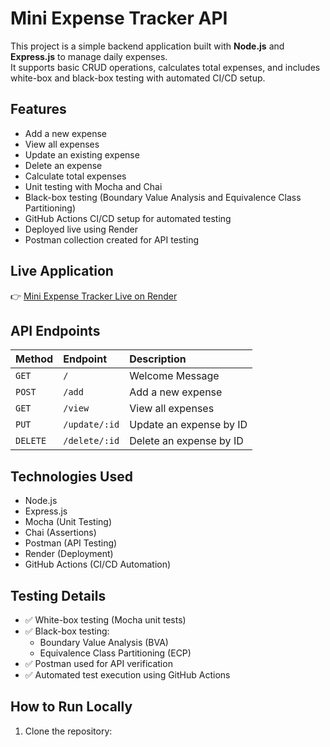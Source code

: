 # Mini Expense Tracker API

This project is a simple backend application built with **Node.js** and **Express.js** to manage daily expenses.  
It supports basic CRUD operations, calculates total expenses, and includes white-box and black-box testing with automated CI/CD setup.

## Features
- Add a new expense
- View all expenses
- Update an existing expense
- Delete an expense
- Calculate total expenses
- Unit testing with Mocha and Chai
- Black-box testing (Boundary Value Analysis and Equivalence Class Partitioning)
- GitHub Actions CI/CD setup for automated testing
- Deployed live using Render
- Postman collection created for API testing

## Live Application
👉 [Mini Expense Tracker Live on Render](https://mini-expense-tracker-xt4x.onrender.com/)

## API Endpoints

| Method | Endpoint | Description |
|:------|:---------|:------------|
| `GET` | `/` | Welcome Message |
| `POST` | `/add` | Add a new expense |
| `GET` | `/view` | View all expenses |
| `PUT` | `/update/:id` | Update an expense by ID |
| `DELETE` | `/delete/:id` | Delete an expense by ID |

## Technologies Used
- Node.js
- Express.js
- Mocha (Unit Testing)
- Chai (Assertions)
- Postman (API Testing)
- Render (Deployment)
- GitHub Actions (CI/CD Automation)

## Testing Details
- ✅ White-box testing (Mocha unit tests)
- ✅ Black-box testing:
  - Boundary Value Analysis (BVA)
  - Equivalence Class Partitioning (ECP)
- ✅ Postman used for API verification
- ✅ Automated test execution using GitHub Actions

## How to Run Locally
1. Clone the repository:
